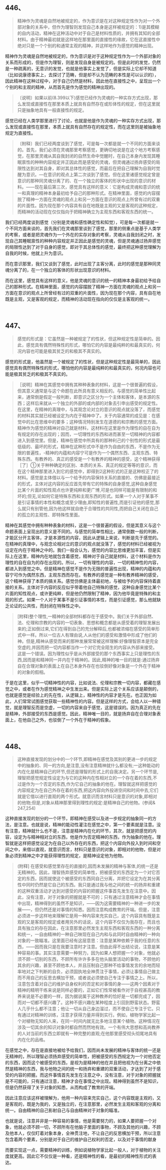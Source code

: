 <h2>446、</h2><blockquote data-pid="7t3thOUn">精神作为灵魂是自然地被规定的，作为意识是在对这种规定性作为对一个外部对象的关系中，但作为理智则发现自己本身是这样被规定的：1)是其模糊的自内活动，精神在这种活动中对于自己是材料性质的，并拥有其知的全部材料。由于精神最初就是这样地在那里面的直接性的缘故，它在这直接性中绝对只是一个个别的和通常主观的精神，并这样地作为感觉的精神出现。</blockquote><p data-pid="q3ZwO72l">精神作为灵魂是自然地被规定的，作为意识是对于这种规定性作为一个外部对象的关系而形成的，但是作为理智，则是发现自身是被规定的。但是此时的发觉，仍然是一种疏离的，无意识的发觉，也就是他事实上发觉了，但是实际上它却不知道（比如说康德事实上，去探讨了范畴，但是却不认为范畴的本性是可以认识的），因此精神在这种过程中，对于自己仍然是材料，因此他在直接性之中，呈现出一个个别的和主观的精神，从而首先是作为感觉的精神出现的。</p><blockquote data-pid="Buco_Ths">〔说明〕如果以前(8.399以下)感觉已经作为灵魂的一种实存方式出现，那么发现或直接性在那里本质上就具有自然存在或形体性的规定，但在这里就只是抽象地具有一般直接性的规定。</blockquote><p data-pid="45hFiuTI">感觉已经在人类学那里进行了讨论，也就是他是作为灵魂的一种实存方式出现，那么发现或直接性在那里，本质上就具有自然存在的规定性，而在这里则是被抽象地规定为直接性。</p><blockquote data-pid="4DUG6dvZ">〔附释〕我们已经两度谈到了感觉，可是每一次都是就一个不同的方面来谈的。首先，我们必须在灵魂那里考察感觉，更确切地说是在这个地方考察感觉，在那里灵魂从其自我封闭的自然生命中觉醒时，在自己本身内发现其睡眠禀性的种种内容规定并正因此而是感受的灵魂，但灵魂通过扬弃感受的局限性达到对其自身，即对其总体性的感觉，而最后在把自己理解为自我时觉醒为意识。—在意识的观点上第二次谈到了感觉。但在这里诸感觉规定曾是意识的那种同灵魂分离了的、在一个独立的客体的形状中出现的意识的材料。——现在最后第三次，感觉具有这样的意义：它是构成灵魂和意识的统一和真理的精神本身最初给予自己的那种形式。在精神里面，感觉的内容摆脱了精神一方面在灵魂的观点上和另一方面在意识的观点上所曾有过的双重的片面性。因为现在那个内容具有自在地既是主观的又是客观的这种规定，而精神的活动现在仅仅指向于把精神确立为主观东西和客观东西的统一。</blockquote><p data-pid="7O41qn0M">我们已经两度谈到感觉（分别是灵魂和感性确定性和知觉），可是每一次都是就一个不同方面来谈的，首先我们在灵魂那里谈到了感觉，那里的侧重点是基于人类学的考察，或者是把灵魂作为一个外在的实存对象的考察，灵魂从自我封闭之时，发现自己其睡眠禀性的种种内容规定并正因此是感觉的灵魂，但是灵魂通过扬弃感觉的局限性达到了对于自身的感觉，即对于其总体性的感觉，最终把这种感觉理解为自我的时候，他就上升为意识。</p><p data-pid="F0Op5V1X">而在意识那里，我们又谈到了感觉，此时出现了主客分离，此时的感觉是那种同灵魂分离了的，在一个独立的客体的形状出现意识的材料。</p><p data-pid="qOPT8kEG">而在这里，感觉具有这样的意义，他是灵魂的意识的统一的精神本身最初给予给自己的那种形式。在精神里面，感觉的内容摆脱了精神一方面在灵魂的观点上和另一方面在意识的观点上所曾经有过的双重的片面性，因为现在那个内容，具有自在地既是主观，又是客观的规定，而精神的活动现在指向的仅仅是主客观的统一。</p><p><br></p><h2>447、</h2><blockquote data-pid="pvg-74Gd">感觉的形式是：它虽然是一种被规定了的性状，但这种规定性是简单的。因此，感觉具有偶然特殊性的形式，哪怕它的内容是最纯粹的和最真实的，何况内容也可能是极其贫乏的和极其不真实的。</blockquote><p data-pid="RPDwiHR7">感觉的形式是，他虽然是一个被规定了的性状，但是这种规定性是最简单的，因此感觉具有偶然特殊性的形式，哪怕他的内容是最纯粹的和最真实的，何况内容也可能是极其贫乏的和极其不真实的。</p><blockquote data-pid="lHtlcwo0">［说明］精神在其感觉中拥有其种种表象的材料，这是一个很普遍的假设，但其意义通常是与这个命题在此所具有意义相反的。与感觉的简单性比起来，通常倒是假定一般判断，即意识之区分为一个主体和客体，是本源的东西；这样后来就从一个独立的外部的或内部的对象去引申出感受的规定性。在这里，在精神的真理中，与其观念论对立的意识的观点就没落了，而感觉的材料其实就已经被设定为内在于精神中了。关于内容通常的成见是：在感觉中的比在思维中的要多；这种情况特别发生在道德的和宗教的感觉方面。精神作为感觉的精神对自己就是材料，这材料在这里是作为理性的自在自为有规定的存在出现的；因而，一切理性的东西和进而甚至一切精神的内容都进入到感觉里。但是，精神在感觉中所具有的那种利己的个别性的形式是最低级的、最坏的形式，精神在这种形式中不是作为自由的东西，不是作为无限的普遍性，-精神的内蕴和内容宁可是作为一个偶然东西、主观东西、特殊东西。有教养的、真正的感受是一个有教养的精神的感受，这个精神获得［了］①关于种种确定的区别、本质的关系、真正的规定等等的意识，而在这个精神那里进入到它的感觉中，即得到2这种形式的正是这种校正了的材料。感觉是主体借以与一个给予的内容保持关系的直接的、仿佛是最接近的形式，主体对这内容的反应首先带有它的特殊的自身感觉,这种自身感觉比某个片面的知性观点也许更纯粹和更广博,可是也同样可能是有限制的和坏的;但无,论如何它是特殊东西和主观东西的形式。如果一个人对于某事不是引证事情的本性和概念或至少理由,即知性的普遍性,而是引证他的感觉,那么就只有别管他,因为他这样就自绝于合理性的共同性,而把自己关闭在自己的孤立的主观性、即特殊性里面。</blockquote><p data-pid="5qoQi-6p">精神在其感觉中拥有种种表象的材料，这是一个很普遍的假设，但是其意义与这个命题表面上呈现出的意义是不同的。与感觉的简单性相比，通常倒数一般的判断，才能区分开主客体，才是本源性的内容，因此从逻辑上来说，判断是先于感觉的。在精神的真理中，与观念论相对立的意识的观点就没落了，感觉的材料已经被视为设定在内在于精神之中的。我们一般会认为，感觉的内容比思维更加丰富，但是实际上在这里，精神内在地就包含着感觉，精神对于自己就是材料，这个材料是作为理性的自在自为的存在出现的。所以，一切有理性的内容，一切的精神性的内容，都进入到感觉之中。但是精神在感觉不是作为无限的普遍性出现，精神的内蕴和内容宁可作为偶然东西，主观东西而存在。有教养的感觉是一种有教养精神的感受，这个精神获得了本质的搞关系。感觉仿佛是主体最初地，与被给予的内容保持着直接的关系。主体对于内容的反应似乎带着他自己特殊的感觉，这种自身感觉比某个片面的知性观点，或许更纯粹，但是他仍然限制了精神，因为他毕竟是特殊的和主观的形式。如果一个人对于某事不是引证事情的本性，而是引证感觉，那么他就缺乏论证的公共性，而封闭在特殊性之中。</p><blockquote data-pid="jsn6g1PO">[附释)整个理性,一精神的全部材料都存在于感受中。我们关于外部自然、法、伦理和宗教的内容的一切表象、思想和概念都是从感受着的理智发展出来的;正如倒过来,它们在得到自己的充分解释后,也都被浓缩在感受的简单形式中一样。所以一位古人有理由说,人从他们的感受和激情中形成了他们的神。但是,精神从感受而来的那种发展常常被这样理解:好像理智原本是完全空虚的,并因而把一切内容都当作一个对它完全陌生的内容从外部来接受。这是一个错误。因为理性似乎是从外部接受的那个东西事实上只是理性的东西,因而是和精神同一并内在于精神的。因此,精神的唯一目的就是:通过扬弃自在合理对象的表面上在自己本身外存在也驳倒好像对象是一个外在于精神的对象的假相。</blockquote><p data-pid="wA1w34sE">于是在这里，似乎一切精神性的内容，比如说法、伦理和宗教一切内容，都藏在感觉之中，或者在作为感觉精神之中生发出来。但是实际上这个关系应该是颠倒的，也就是感觉是经验上的先在性，从逻辑上，精神性的内容才是先在。也正因为如此，人们常常试图感觉获取一些精神性的内容。但是这样的方式，会给人以一种错觉，就是理智反而是空虚，一切的内容来自于感觉，这是错误的。因为真正的先在是精神，外部接受的东西是感觉。因此，精神唯一目的，就是扬弃自在合理对象表面上，在他自己之外，也驳倒了一个外在于精神的假象。</p><p><br></p><h2>448、</h2><blockquote data-pid="w-DDKptu">这种直接发现的划分中的一个环节,即精神在感觉及其别的更进一步的规定中的抽象的、同一的方向,是注意,没有注意精神就什么都没有;一这种能动的内在化是精神自己的环节,但还是理智的形式上的自我决定。另一个环节是,理智把感觉规定性设定为与它的这种内在性相对立的一个存在着的东西,不过是作为一个否定的东西,作为它自己的抽象的他在。理智就这样把感觉的内容规定为在自己外存在着的东西,把这内容向外投进空间和时间中去,它们就是它借以进行直观的两个形式。就意识而言材料只是意识的对象,即相对的他物;但是,对象从精神那里得到理性的规定:是精神自己的他物。(参阅&amp; 247,254)</blockquote><p data-pid="11YZOVHU">这种直接发现的划分的一个环节，即精神在感受以及进一步规定的抽象同一的方法，是注意。也就是说，精神的能动性灌注在感觉之中，第一个要素就是注意。没有注意，精神就什么也不是，注意是精神内在化的环节，其次，就是把感觉的内容，设定为与精神相对立的东西，他是作为否定精神的东西，作为抽象的他在。理智就是这样把感觉设定为在自己以外存在的东西，把这个内容向外投入到时间和空间之中，来借以直观，就意识而言，材料只是意识的对象，即相对的他物，但是对象必须到精神之中才能获得理性的规定，是精神设定他为他物。</p><blockquote data-pid="WSNkUAF1">(附释] 在感受和感觉里存在的直接的,因而未发展的精神与客体,的统一还是无精神的。因此，理智扬弃感受的简单性，把被感受的东西定为一个对它否定的东西，因而就使这个被感受的东西同自己分离，并把它设定为在其分离性中同时仍然是它自己的东西。我只是通过我与他之间的统一的扬弃和重建的这种双重活动才达到对感受的内容的把握这件事首先发生在注意中。因此，没有注意，对于对象的把握就是不可的；只有通过注意精神才会在事情中出现，精神得到的虽然不是知识，——因为这需要精神的一种进一步的发展——，但仍然还是对事情的知悉。因而注意构成教育的开端。但是，注意必须进一步这样地来理解它是用一种内容来充实自己，这个内容具有既是主观的又是客观的规定或者用另外的话说，这个内容不仅仅为我存在，而且也具有独立的存在因此，在注意那里必然发生主观东西和客观东西的一种分离和统一，一自由精神的一种自己映现在自己内和与此同时自由精神的一种向对象的一致瞄准。这里面已经有这层意思：注意是某种依赖于我的任意的东西，——因而我只是在我要注意时才注意。但由此得不出结论说，注意是某种容易的事。其实注意需要一种努力，因为如果人想把握一个对象，他就必须不顾一切别的东西，不顾所有许许多多在他头脑里活动的事物，不顾他的其余的兴趣，甚至不顾他本人，并且压制自己那种不给事情发言的余地而轻率地对之下判断的自负，必须固执地全神贯注于事情，必须让事情自己做主而不用自己的反思去横加干预，或者说必须使自己专注于事情之上。所以，注意包含着对自己的维护自身权利的否定和对事情的身——这两个因素对于精神的精明干练来说是同样必要的，正如它们性常被看作对于自视甚高的教养来说是不必要的一样，因为据说属于这种教养的恰好是一切都完成了，因而对一切都不感兴趣了。这种不感兴趣在某种程度上引回到野蛮状态。野蛮人几乎什么都不注意；他让一切从自己身边溜过，而不使自己专注于它。只有通过对精神的训练，注意才获得力量并得到实行。例如，植物学家比起一个对植物无知的人来，在同一时间内就无比多地注意某个植物。这种情况在涉及一切其余的知识对象时都自然而然地有效。一个有伟大思想和高尚教养的人对当前的东西立即就有一种完整的直观;在他那里感受彻头彻尾地具有内在化的品格。</blockquote><p data-pid="-8XyzPiK">在感觉之中，存在是直接地被给予给我们，因而尚未发展的精神与客体的统一还是无精神的，所以理智必须扬弃感受的简单性，把被感受的东西规定为一个对他否定的东西，因而这个被感受的东西，是视为是精神的他在并且把他视为在分离之中依然是精神的东西，我与他物之间的统一和扬弃和重建的双重活动，才达到了对于感受的内容的把握。而这件事情首先发生在注意之中，没有注意，对于对象的把握就是不可能的，只有通过注意，精神才会在事情之中出现。精神得到虽然不是知识，但是仍然获得了关于对象的知悉，从而构成了教育的开端。</p><p data-pid="EfJoXJvM">因此注意应该这样被理解为，他用一种内容来充实自己，这个内容既是主观的，又是客观的，既是为我的，又是独立的，在注意那里，必然发生主观和客观的分离和统一。自由精神的自己影射自己与自由精神对于对象的瞄准。</p><p data-pid="pZQJmRki">也就是说，注意并非是一种容易的事情，他是需要努力的，如果人要把握一个对象，他就必须不顾一切，不顾所有在他脑子里面的事物，不顾及其他的兴趣，不顾及他本人，仅仅盯着对象本身，全神贯注地，不让自己的反思横加干预，所以注意包含着两个要素，分别是对于自己的维护自己权利的否定，以及对于事情的献身</p><p data-pid="ju4ogkXv">而要实现这一点，需要精神的训练，例如说植物学家比起一般人，对于植物的关注度就更高。因此它不仅仅是一种看，还是精神性的看，是最初的精神性形式的表达。</p><p></p>